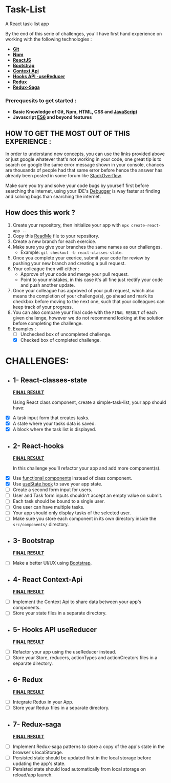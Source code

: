 # Task-List

A React task-list app

By the end of this serie of challenges, you'll have first hand experience on working with the following technologies :

- **[Git](https://product.hubspot.com/blog/git-and-github-tutorial-for-beginners)**
- **[Npm](https://nodesource.com/blog/an-absolute-beginners-guide-to-using-npm/)**
- **[ReactJS](https://reactjs.org/docs/getting-started.html)**
- **[Bootstrap](https://getbootstrap.com/docs/4.5/getting-started/introduction/)**
- **[Context Api](https://reactjs.org/docs/context.html)**
- **[Hooks API -useReducer](https://reactjs.org/docs/hooks-reference.html#usereducer)**
- **[Redux](https://redux.js.org/introduction/getting-started)**
- **[Redux-Saga](https://redux-saga.js.org/)**

### Prerequesits to get started :

- **Basic Knowledge of Git, Npm, HTML, CSS and [JavaScript](https://github.com/leonardomso/You-Dont-Know-JS)**
- **Javascript [ES6](https://github.com/lukehoban/es6features) and beyond features**

## HOW TO GET THE MOST OUT OF THIS EXPERIENCE :

In order to understand new concepts, you can use the links provided above or just google whatever that's not working in your code, one great tip is to search on google the same error message shown in your console, chances are thousands of people had that same error before hence the answer has already been posted in some forum like [StackOverflow](https://stackoverflow.com/).

Make sure you try and solve your code bugs by yourself first before searching the internet, using your IDE's [Debugger](https://code.visualstudio.com/blogs/2016/02/23/introducing-chrome-debugger-for-vs-code) is way faster at finding and solving bugs than searching the internet.

## How does this work ?

1. Create your repository, then initialize your app with `npx create-react-app .`.
2. Copy this [ReadMe](https://github.com/mooSylla/task-list/blob/master/README.md) file to your repository.
3. Create a new branch for each exercice.
4. Make sure you give your branches the same names as our challenges.
   - Example: `git checkout -b react-classes-state`.
5. Once you complete your exerice, submit your code for review by pushing your new branch and creating a pull request.
6. Your colleague then will either :
   - Approve of your code and merge your pull request.
   - Point to your mistakes, in this case it's all fine just rectify your code and push another update.
7. Once your colleague has approved of your pull request, which also means the completion of your challenge(s), go ahead and mark its checkbox before moving to the next one, such that your colleagues can keep track of your progress.
8. You can also compare your final code with the `FINAL RESULT` of each given challenge, however we do not recommend looking at the solution before completing the challenge.
9. Examples :
   - [ ] Unchecked box of uncompleted challenge.
   - [x] Checked box of completed challenge.

# CHALLENGES:

- ## 1- React-classes-state

  **[FINAL RESULT](https://gitlab.com/xhub-org/knowledge-base/onboarding/-/tree/a6599edc62c5729a1b93c5ed737c42db07e94a58/frontEnd/task-list)**

  Using React class component, create a simple-task-list, your app should have:

- [x] A task input form that creates tasks.
- [x] A state where your tasks data is saved.
- [x] A block where the task list is displayed.

- ## 2- React-hooks

  **[FINAL RESULT](https://gitlab.com/xhub-org/knowledge-base/onboarding/-/tree/9fd4e4b4817f4d950dbd95c5401f8398a8c6c298/frontEnd/task-list)**

  In this challenge you'll refactor your app and add more component(s).

- [x] Use [functional components](https://reactjs.org/docs/components-and-props.html) instead of class component.
- [x] Use [useState hook](https://reactjs.org/docs/hooks-reference.html#usestate) to save your app state.
- [ ] Create a second form input for users.
- [ ] User and Task form inputs shouldn't accept an empty value on submit.
- [ ] Each task should be bound to a single user.
- [ ] One user can have multiple tasks.
- [ ] Your app should only display tasks of the selected user.
- [ ] Make sure you store each component in its own directory inside the `src/components/` directory.

- ## 3- Bootstrap

  **[FINAL RESULT](https://gitlab.com/xhub-org/knowledge-base/onboarding/-/tree/9690c83185c906e583130eb69520ef580262c62b/frontEnd/task-list)**

- [ ] Make a better UI/UX using [Bootstrap](https://getbootstrap.com/docs/4.5/getting-started/introduction/).

- ## 4- React Context-Api

  **[FINAL RESULT](https://gitlab.com/xhub-org/knowledge-base/onboarding/-/tree/a61b6bfd3c9c768d23ebaf34fcc075cb4f74acb2/frontEnd/task-list)**

- [ ] Implement the Context Api to share data between your app's components.
- [ ] Store your state files in a separate directory.

- ## 5- Hooks API useReducer

  **[FINAL RESULT](https://gitlab.com/xhub-org/knowledge-base/onboarding/-/tree/ea9574fa93153c7c33f48aa25cefbe4fbc2af2bf/frontEnd/task-list)**

- [ ] Refactor your app using the useReducer instead.
- [ ] Store your Store, reducers, actionTypes and actionCreators files in a separate directory.

- ## 6- Redux

  **[FINAL RESULT](https://gitlab.com/xhub-org/knowledge-base/onboarding/-/tree/906e55ce3a88772555611552869ff016831bd2d3/frontEnd/task-list)**

- [ ] Integrate Redux in your App.
- [ ] Store your Redux files in a separate directory.

- ## 7- Redux-saga

  **[FINAL RESULT](https://gitlab.com/xhub-org/knowledge-base/onboarding/-/tree/f55e11e4f36e41adc03f20cc08824303e39eed93/frontEnd/task-list)**

- [ ] Implement Redux-saga patterns to store a copy of the app's state in the browser's localStorage.
- [ ] Persisted state should be updated first in the local storage before updating the app's state.
- [ ] Persisted state should load automatically from local storage on reload/app launch.
